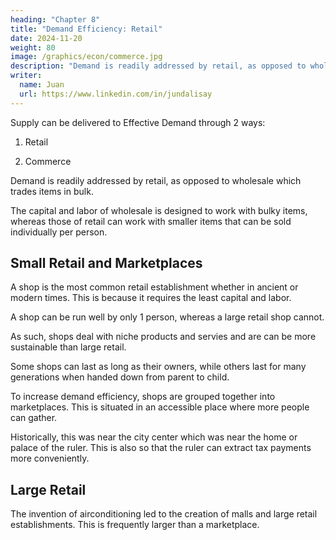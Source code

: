 ```yaml
---
heading: "Chapter 8"
title: "Demand Efficiency: Retail"
date: 2024-11-20
weight: 80
image: /graphics/econ/commerce.jpg
description: "Demand is readily addressed by retail, as opposed to wholesale which trades items in bulk"
writer:
  name: Juan
  url: https://www.linkedin.com/in/jundalisay
---
```



Supply can be delivered to Effective Demand through 2 ways:

1. Retail

2. Commerce



Demand is readily addressed by retail, as opposed to wholesale which trades items in bulk. 

The capital and labor of wholesale is designed to work with bulky items, whereas those of retail can work with smaller items that can be sold individually per person.   


## Small Retail and Marketplaces

A shop is the most common retail establishment whether in ancient or modern times. This is because it requires the least capital and labor. 

A shop can be run well by only 1 person, whereas a large retail shop cannot. 

As such, shops deal with niche products and servies and are can be more sustainable than large retail.   

Some shops can last as long as their owners, while others last for many generations when handed down from parent to child. 


To increase demand efficiency, shops are grouped together into marketplaces. This is situated in an accessible place where more people can gather.

Historically, this was near the city center which was near the home or palace of the ruler. This is also so that the ruler can extract tax payments more conveniently. 



## Large Retail

The invention of airconditioning led to the creation of malls and large retail establishments. This is frequently larger than a marketplace. 



<!-- Malls

Shops

Markets

Auction 

Events  -->


